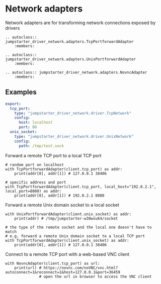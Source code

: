 # Network adapters

Network adapters are for transforming network connections exposed by drivers

```{eval-rst}
.. autoclass:: jumpstarter_driver_network.adapters.TcpPortforwardAdapter
    :members:
```

```{eval-rst}
.. autoclass:: jumpstarter_driver_network.adapters.UnixPortforwardAdapter
    :members:
```

```{eval-rst}
.. autoclass:: jumpstarter_driver_network.adapters.NovncAdapter
    :members:
```

## Examples
```yaml
export:
  tcp_port:
    type: "jumpstarter_driver_network.driver.TcpNetwork"
    config:
      host: localhost
      port: 80
  unix_socket:
    type: "jumpstarter_driver_network.driver.UnixNetwork"
    config:
      path: /tmp/test.sock
```

Forward a remote TCP port to a local TCP port

```{testcode}
# random port on localhost
with TcpPortforwardAdapter(client.tcp_port) as addr:
    print(addr[0], addr[1]) # 127.0.0.1 38406

# specific address and port
with TcpPortforwardAdapter(client.tcp_port, local_host="192.0.2.1", local_port=8080) as addr:
    print(addr[0], addr[1]) # 192.0.2.1 8080
```

Forward a remote Unix domain socket to a local socket

```{testcode}
with UnixPortforwardAdapter(client.unix_socket) as addr:
    print(addr) # /tmp/jumpstarter-w30wxu64/socket

# the type of the remote socket and the local one doesn't have to match
# e.g. forward a remote Unix domain socket to a local TCP port
with TcpPortforwardAdapter(client.unix_socket) as addr:
    print(addr[0], addr[1]) # 127.0.0.1 38406
```

Connect to a remote TCP port with a web-based VNC client

```{testcode}
with NovncAdapter(client.tcp_port) as url:
    print(url) # https://novnc.com/noVNC/vnc.html?autoconnect=1&reconnect=1&host=127.0.0.1&port=36459
               # open the url in browser to access the VNC client
```
